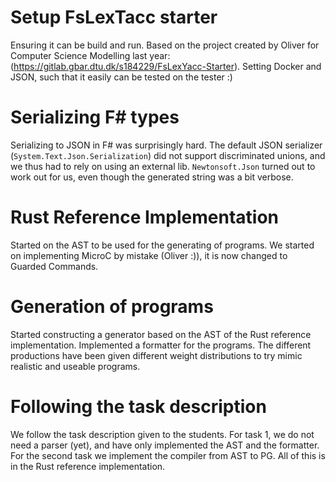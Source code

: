 # Setup FsLexTacc starter
Ensuring it can be build and run. Based on the project created by Oliver for Computer Science Modelling last year: (https://gitlab.gbar.dtu.dk/s184229/FsLexYacc-Starter). Setting Docker and JSON, such that it easily can be tested on the tester :)

# Serializing F# types

Serializing to JSON in F# was surprisingly hard. The default JSON serializer (`System.Text.Json.Serialization`) did not support discriminated unions, and we thus had to rely on using an external lib. `Newtonsoft.Json` turned out to work out for us, even though the generated string was a bit verbose.

# Rust Reference Implementation
Started on the AST to be used for the generating of programs. We started on implementing MicroC by mistake (Oliver :)), it is now changed to Guarded Commands.


# Generation of programs
Started constructing a generator based on the AST of the Rust reference implementation. Implemented a formatter for the programs. The different productions have been given different weight distributions to try mimic realistic and useable programs.


# Following the task description
We follow the task description given to the students. For task 1, we do not need a parser (yet), and have only implemented the AST and the formatter. For the second task we implement the compiler from AST to PG. All of this is in the Rust reference implementation.
